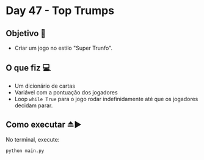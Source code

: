 # Day 47 - Top Trumps

## Objetivo 🎯
- Criar um jogo no estilo "Super Trunfo".

## O que fiz 💻

- Um dicionário de cartas
- Variável com a pontuação dos jogadores
- Loop `while True` para o jogo rodar indefinidamente até que os jogadores decidam parar.

## Como executar ⏏️▶️
No terminal, execute:
```bash
python main.py
```